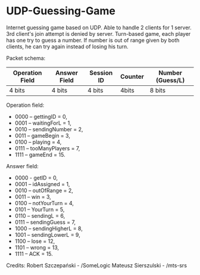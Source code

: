 # UDP-Guessing-Game
Internet guessing game based on UDP. Able to handle 2 clients for 1 server. 3rd client's join attempt is denied by server. Turn-based game, each player has one try to guess a number. If number is out of range given by both clients, he can try again instead of losing his turn.

Packet schema:

|Operation Field|Answer Field|Session ID|Counter|Number (Guess/L)|
|---------------|------------|----------|-------|----------------|
|4 bits|4 bits|4 bits|4bits|8 bits|


Operation field:
- 0000 – gettingID = 0,
- 0001 – waitingForL = 1,
- 0010 – sendingNumber = 2,
- 0011 – gameBegin = 3,
- 0100 – playing = 4,
- 0111 – tooManyPlayers = 7,
- 1111 – gameEnd = 15.

Answer field:
- 0000 - getID = 0,
- 0001 – idAssigned = 1,
- 0010 – outOfRange = 2,
- 0011 – win = 3,
- 0100 – notYourTurn = 4,
- 0101 – YourTurn = 5,
- 0110 – sendingL = 6,
- 0111 – sendingGuess = 7,
- 1000 – sendingHigherL = 8,
- 1001 – sendingLowerL = 9,
- 1100 – lose = 12,
- 1101 – wrong = 13,
- 1111 – ACK = 15.
 
Credits:
Robert Szczepański - /SomeLogic
Mateusz Sierszulski - /mts-srs
